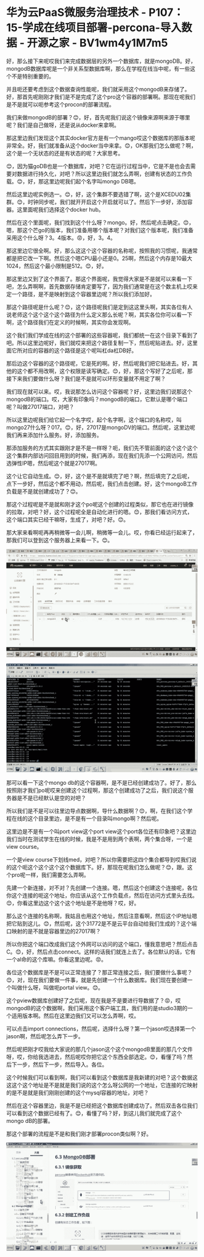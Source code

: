 # 华为云PaaS微服务治理技术 - P107：15-学成在线项目部署-percona-导入数据 - 开源之家 - BV1wm4y1M7m5

好，那么接下来呢哎我们来完成数据层的另外一个数据库，就是mongoDB。好，mongodB数据库呢是一个非关系型数据库啊，那么在学程在线当中呢，有一些这个不是特别重要的。

并且呃还要考虑到这个数据查询性能呢，我们就采用这个mongodB来存储了。好，那首先呢刚刚才我们是不是完成了这个pro这个容器的部署啊。那现在呢我们是不是就可以呃参考这个procon的部署流程。

我们来做mongodB的部署？😊，好，首先呢我们说这个镜像来源啊来源于哪里呢？我们是自己做呀，还是说从docker来拿啊。

那这里边我们发现这个其实docker官方是有一个mango哎这个数据库的那版本呢非常全。好，我们就准备从这个docker当中来拿。😊，OK那我们怎么做呢？啊，这个是一个无状态的还是有状态的呢？大家思考。

😊，因为猫goDB也是一个数据库，对吧？它在运行过程当中，它是不是也会去需要对数据进行持久化，对吧？所以这里边我们就怎么弄啊，创建有状态的工作负载。😊，好，那这里边呢我们起个名字叫mongo DB嗯。

然后这里边呢实例选一。😊，好，这个集群不要选错了啊，这个是XCEDU02集群。😊，时钟同步呢，我们就开开启这个开启就可以了。然后下一步好，添加容器。这里面呢我们选择这个docker hub。

然后在这个里面呢，我们找到这个什么呀？mongo。好，然后呢点击确定。😊，嗯，那这个芒go的版本，我们准备用哪个版本呢？对我们这个版本呢，我们准备采用这个什么呀？3。4版本。😡，好，3。4。

那这里边它很全啊。好，那么这这个这个容器的名称呢，按照我的习惯呢，我通常都是把它改一下啊。然后这个嗯CPU最小还是0。25啊，然后这个内存是10最大1024，然后这个最小限制是512。😊，好。

那这里边又到了这个界面了。那这个界面呢，我觉得大家是不是就可以来看一下吧，怎么弄啊啊，首先数据存储肯定要写了，因为我们通常是在这个数主机上哎来定一个路径，是不是映射到这个容器里边呢？所以我们添加好。

那这个路径呢是什么呢？😊，这个路径呢我们是定到这这里头啊，其实各位有人说老师这个这个这个这个路径为什么定义那么长呢？啊，其实各位你可以看一下啊，这个路径我们在定义的时候啊，其实你会发现啊。

这个我们我们学成在线的这个部署的这些容器呢，我们都统一在这个目录下看到了吧。所以这里边呢好，我们就哎来把这个路径复制一下，然后呢贴进去。好，这里面它所对应的容器的这个路径是这个呢叫杠da杠DB好。

那后边这个容器的这个路径呢，它是死的啊。好，然后呢我们把它贴进去。好，其他的这个都不用改啊，这个权限是读写确定。😊，好，那这个写好了之后呢，那接下来我们要做什么呀？我们是不是就可以环形变量就不用定了啊？

我们现在就可以来。哎，我说那怎么访问这个容器呢？好，这里边我们说那这个mongodB的端口。哎，大家有印象吗？mongodB的端口，它默认是哪个端口呢？叫做27017端口，对吧？

所以这里边呢我们给它起一个名字哎，起个名字啊，这个端口的名称哎，叫mongo27什么呀？017。😊，好，27017是mongoDV的端口。然后呢，这里边呢我们再来添加什么服务。好，添加服务。

那添加服务的方式其实跟刚才是不是一样呀？呃，我们先不管前面的这个这个这个这个集群内部访问回目用到的时候，我们再添，现在我们先添一个公网访问，然后选弹性IP嗯，然后呢这个就是27017啊。

这个让它自动生成。😊，好，这个是不是就填完了吧？啊，然后填完了之后呢，点下一步好，然后这个都不用动，然后呢，我们点击创建。好，这个mongoB工作负载是不是就创建成功了？😊。

那这个过程呢是不是就和刚才这个po呢这个创建的过程类似，那它也在进行镜像的拉取，对吧？好，这个过程呢全是自动化进行的嗯。😊，那我们看访问方式，这个端口其实已经干嘛呀，生成了，对吧？好。😊。

那大家来看啊呃再再稍微等一会儿啊，稍微等一会儿。哎，你看已经运行起来了，那我们可以登到这个服务器上来看一下。😊。



![](img/80cfc5b3eba56a7220eea29c87644504_1.png)

![](img/80cfc5b3eba56a7220eea29c87644504_2.png)

那可以看一下这个mongo db的这个容器啊，是不是已经创建成功了。好了，那么按照刚才我们po呢哎来创建这个过程啊，那这个创建成功了之后，我们说这个服务器是不是已经默认是空的对吧？

所以我们是不是可以往里边导点数据啊，导什么数据啊？😊，啊，在我们这个学程在线的这个目录里边，是不是有一个目录叫mongo啊？然后呢。

这里边是不是有一个叫port view这个port view这个port各位还有印象吧？这里边我们当时在测试学生在线的时候，我是不是用到两个表啊，两个集合呀，一个是view course。

一个是view course下划线med，对吧？所以你需要把这四个集合都导到哎我们说的这个呃这个这个这个这个数据库下。好，那现在呢我们怎么做呢？😊，跟。这个pro呢一样，我们需要怎么弄啊。

先建一个新连接，对不对？先创建一个连接。嗯，然后这个创建这个连接呢，各位你这个连接的呃这个地址，你应该从这个工作负载点，然后在访问方式里头去找。😊，你看这里边这个这个这个地址是不是他呀？哎，好。

那么这个连接的名称啊，我姑且也用这个地址，然后注意看啊，然后这个IP地址嗯把它贴到这儿。😊，然后呢，这个31772是不是云平台自动给我们生成的？这个端口映射的是不就是容器里边的27017啊？

所以你把这个端口改成我们这个外网可以访问的这个端口，懂我意思吧？然后点击C。😊，好，然后点击connect。这样的话我们就连上去了。各位默认的话，它有一个al命的这个库嘛。你看这里边呢。😡。

各位这个数据库是不是可以正常连接了？那正常连接之后，我们要做什么事呢？😊，对，现在我们要做一件事，就是先创建一个什么数据库。我们现在要创建一个叫做什么呀，叫做呃portal view。😊。

这个pview数据库创建好了之后呢，现在我是不是要进行导数据了？😡，哎mongodB的这个数据啊，我们采用这个客户端工具，我们用的是studio3期的一个适用版本啊。然后在这里边我们又可以怎么弄啊，哎。

可以点击import connections，然后呢，选择什么呀？第一个jason哎选择第一个jason啊，然后呢怎么弄下一步。

然后呢把刚才哎我给大家说的那几个jason这个这个mongodB里面的那几个文件呀，哎，你给我选进去，然后呢哎你把它这个东西全部选定。😊，看懂了吗？然后下一步，然后下一步，然后导入。各位。

这个时候我们可以看到啊，我们可以看到这个数据库是我新建的对吧？这个数据这这这个这个地址是不是就是我们说的这个怎么呀公网的一个地址，它连接的它映射的是不是就是我们刚刚创建的这个mysql容器的地址，对吧？

然后在这个容器里边，我是不是已经把这个数据库创建成功了。然后双击各位我们可以看到这个数据已经有了。😊，看懂了吗？好，到这儿我们就完成了这个mongo dB的部署。

那这个部署的流程是不是和我们刚才部署procon类似啊？好。

![](img/80cfc5b3eba56a7220eea29c87644504_4.png)